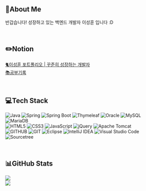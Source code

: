 ## 💫About Me
반갑습니다! 성장하고 있는 백엔드 개발자 이성훈 입니다 :D

<br/>

## ✏️Notion
[🐈이성훈 포트폴리오 | 꾸준히 성장하는 개발자](https://sun-friday-12a.notion.site/1850130177a441a5b4b509dc0c6d83d1)
<br/>
[📚공부기록](https://sun-friday-12a.notion.site/cba1f0ca2dc44c8dad38efb92bc2304f?v=3312758ec6af4e318489abb92fe1b2eb)

<br/>

## 💻Tech Stack
![Java](https://img.shields.io/badge/Java-%23ED8B00.svg?style=flat&logo=java&logoColor=white)
![Spring](https://img.shields.io/badge/Spring-%236DB33F.svg?style=flat&logo=spring&logoColor=white)
![Spring Boot](https://img.shields.io/badge/Spring%20Boot-%236DB33F.svg?style=flat&logo=Spring%20Boot&logoColor=white&)
![Thymeleaf](https://img.shields.io/badge/Thymeleaf-%23005C0F.svg?style=flat&logo=Thymeleaf&logoColor=white)
![Oracle](https://img.shields.io/badge/Oracle-F80000.svg?style=flat&logo=oracle&logoColor=white)
![MySQL](https://img.shields.io/badge/MySQL-4479A1.svg?style=flat&logo=mysql&logoColor=white)
![MariaDB](https://img.shields.io/badge/MariaDB-003545.svg?style=flat&logo=mariadb&logoColor=white)
<br/>
![HTML5](https://img.shields.io/badge/HTML5-E34F26.svg?style=flat&logo=html5&logoColor=white)
![CSS3](https://img.shields.io/badge/CSS3-1572B6.svg?style=flat&logo=css3&logoColor=white)
![JavaScript](https://img.shields.io/badge/JavaScript-%23323330.svg?style=flat&logo=javascript&logoColor=%23F7DF1E)
![jQuery](https://img.shields.io/badge/jQuery-0769AD.svg?style=flat&logo=jquery&logoColor=white)
![Apache Tomcat](https://img.shields.io/badge/Apache%20Tomcat-F8DC75.svg?style=flat&logo=apache-tomcat&logoColor=black)
<br/>
![GITHUB](https://img.shields.io/badge/github-181717.svg?style=flat&logo=github&logoColor=white)
![GIT](https://img.shields.io/badge/git-F05032.svg?style=flat&logo=git&logoColor=white)
![Eclipse](https://img.shields.io/badge/Eclipse-FE7A16.svg?style=flat&logo=Eclipse&logoColor=white)
![IntelliJ IDEA](https://img.shields.io/badge/IntelliJIDEA-000000.svg?style=flat&logo=intellij-idea&logoColor=white)
![Visual Studio Code](https://img.shields.io/badge/Visual%20Studio%20Code-0078d7.svg?style=flat&logo=visual-studio-code&logoColor=white)
![Sourcetree](https://img.shields.io/badge/Sourcetree-0052CC.svg?style=flat&logo=Sourcetree&logoColor=white)

<br/>

## 📊GitHub Stats
![](https://github-readme-stats.vercel.app/api?username=polodumbo&theme=react&hide_border=true&include_all_commits=true&count_private=false)
<br>
![](https://github-readme-stats.vercel.app/api/top-langs/?username=polodumbo&theme=react&hide_border=true&include_all_commits=true&count_private=false&layout=compact)
